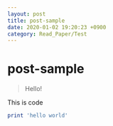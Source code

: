 ```yaml
---
layout: post
title: post-sample
date: 2020-01-02 19:20:23 +0900
category: Read_Paper/Test
---
```

# post-sample
> Hello!

This is code
```ruby
print 'hello world'
```
